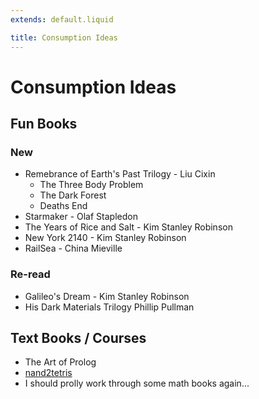 ```yaml
---
extends: default.liquid

title: Consumption Ideas 
---
```

# Consumption Ideas

## Fun Books

### New

* Remebrance of Earth's Past Trilogy - Liu Cixin
    + The Three Body Problem
    + The Dark Forest
    + Deaths End
* Starmaker - Olaf Stapledon
* The Years of Rice and Salt - Kim Stanley Robinson
* New York 2140 - Kim Stanley Robinson
* RailSea - China Mieville

### Re-read

* Galileo's Dream - Kim Stanley Robinson
* His Dark Materials Trilogy Phillip Pullman

## Text Books / Courses

* The Art of Prolog
* [nand2tetris](http://nand2tetris.org)
* I should prolly work through some math books again...

